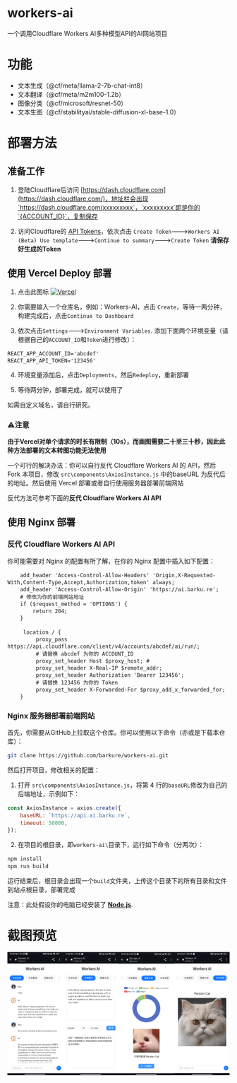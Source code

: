 # workers-ai
一个调用Cloudflare Workers AI多种模型API的AI网站项目
# 功能
- 文本生成（@cf/meta/llama-2-7b-chat-int8）
- 文本翻译（@cf/meta/m2m100-1.2b）
- 图像分类（@cf/microsoft/resnet-50）
- 文本生图（@cf/stabilityai/stable-diffusion-xl-base-1.0）
# 部署方法
## 准备工作
1. 登陆Cloudflare后访问 [https://dash.cloudflare.com](https://dash.cloudflare.com/)，地址栏会出现`https://dash.cloudflare.com/xxxxxxxxx`，`xxxxxxxxx`即是你的`{ACCOUNT_ID}`，复制保存

2. 访问Cloudflare的 [API Tokens](https://dash.cloudflare.com/profile/api-tokens)，依次点击 `Create Token`--->`Workers AI (Beta) Use template`--->`Continue to summary`--->`Create Token`
**请保存好生成的Token**

## 使用 Vercel Deploy 部署

1. 点击此图标 [![Vercel](https://vercel.com/button)](https://vercel.com/import/project?template=https://github.com/barkure/workers-ai)

2. 你需要输入一个仓库名，例如：Workers-AI，点击 `Create`，等待一两分钟，构建完成后，点击`Continue to Dashboard`

3. 依次点击`Settings`--->`Environment Variables`. 
添加下面两个环境变量（请根据自己的`ACCOUNT_ID`和`Token`进行修改）：
```
REACT_APP_ACCOUNT_ID='abcdef'
REACT_APP_API_TOKEN='123456'
```

4. 环境变量添加后，点击`Deployments`，然后`Redeploy`，重新部署

5. 等待两分钟，部署完成，就可以使用了

如需自定义域名，请自行研究。

### ⚠注意
 **由于Vercel对单个请求的时长有限制（10s），而画图需要二十至三十秒，因此此种方法部署的文本转图功能无法使用**

一个可行的解决办法：你可以自行反代 Cloudflare Workers AI 的 API，然后 Fork 本项目，修改 `src\components\AxiosInstance.js` 中的baseURL 为反代后的地址。然后使用 Vercel 部署或者自行使用服务器部署前端网站

反代方法可参考下面的**反代 Cloudflare Workers AI API**
## 使用 Nginx 部署
### 反代 Cloudflare Workers AI API
你可能需要对 Nginx 的配置有所了解，在你的 Nginx 配置中插入如下配置：
```nginx
    add_header 'Access-Control-Allow-Headers' 'Origin,X-Requested-With,Content-Type,Accept,Authorization,token' always;
    add_header 'Access-Control-Allow-Origin' 'https://ai.barku.re';
    # 修改为你的前端网站地址
    if ($request_method = 'OPTIONS') {
    	return 204;
    }
  
     location / {
		 proxy_pass  https://api.cloudflare.com/client/v4/accounts/abcdef/ai/run/;
         # 请替换 abcdef 为你的 ACCOUNT_ID
		 proxy_set_header Host $proxy_host; # 
		 proxy_set_header X-Real-IP $remote_addr;
		 proxy_set_header Authorization 'Bearer 123456';
         # 请替换 123456 为你的 Token
		 proxy_set_header X-Forwarded-For $proxy_add_x_forwarded_for;
	}
```
### Nginx 服务器部署前端网站
首先，你需要从GitHub上拉取这个仓库。你可以使用以下命令（亦或是下载本仓库）：

```bash
git clone https://github.com/barkure/workers-ai.git
```
然后打开项目，修改相关的配置：
1. 打开 `src\components\AxiosInstance.js`，将第 4 行的`baseURL`修改为自己的后端地址，示例如下：
```javascript
const AxiosInstance = axios.create({
    baseURL: `https://api.ai.barku.re`,
    timeout: 30000,
});
```

2. 在项目的根目录，即`workers-ai\`目录下，运行如下命令（分两次）：
```bash
npm install
npm run build
```
运行结束后，根目录会出现一个`build`文件夹，上传这个目录下的所有目录和文件到站点根目录，部署完成

注意：此处假设你的电脑已经安装了 [**Node.js**](https://nodejs.org/).
# 截图预览
![截图](./screenshots/2023-12-10%20231250.png)